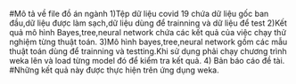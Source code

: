 
#Mô tả về file đồ án ngành 
1)Tệp dữ liệu covid 19 chứa dữ liệu gốc ban đầu,dữ liệu được làm sạch,dữ liệu dùng để trainning và dữ liệu để test
2)Kết quả mô hình Bayes,tree,neural network chứa các kết quả của việc chạy thử nghiệm từng thuật toán.
3)Mô hình bayes,tree,neural network gồm các mẫu thuật toán dùng để trainning và testting.Khi sử dụng phải chạy chương trình weka lên và load từng model đó để kiểm tra kết quả.
4) Bản báo cáo đề tài.
#Những kết quả này được thực hiện trên ứng dụng weka.
